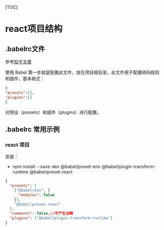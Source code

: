 [TOC]



# react项目结构



## .babelrc文件

参考[知乎文章](https://zhuanlan.zhihu.com/p/84083454)



使用 Babel 第一步就是配置此文件，放在项目根目录，此文件用于配置转码规则和插件，基本格式：

```json
{
"presets":[],
"plugins":[]
}
```

对预设（presets）和插件（plugins）进行配置。



## .babelrc 常用示例

### react 项目

安装：

- npm install --save-dev @babel/preset-env @babel/plugin-transform-runtime @babel/preset-react

```json
{
  "presets": [
    ["@babel/env", {
      "modules": false
    }],
    "@babel/preset-react"
  ],
  "comments": false,//不产生注释
  "plugins": ["@babel/plugin-transform-runtime"]
}
```

